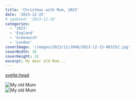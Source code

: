 ```yaml
---
title: 'Christmas with Mum, 2023'
date: '2023-12-25'
# updated: '2023-12-16'
categories:
  - '2023'
  - 'England'
  - 'Greenwich'
  - 'London'
coverImage: '/images/2023/12/2048/2023-12-23-063252.jpg'
coverWidth: 16
coverHeight: 12
excerpt: My dear old Mum...
---
```


<svelte:head>

<title>
Christmas, UK
</title>
</svelte:head>

<section class="card">  
    <img alt="My old Mum" src="/images/2023/12/2048/2023-12-21-042255.jpg" />   
</section>
<section class="card">  
    <img alt="My old Mum" src="/images/2023/12/2048/2023-12-23-063252.jpg" />   
</section>
